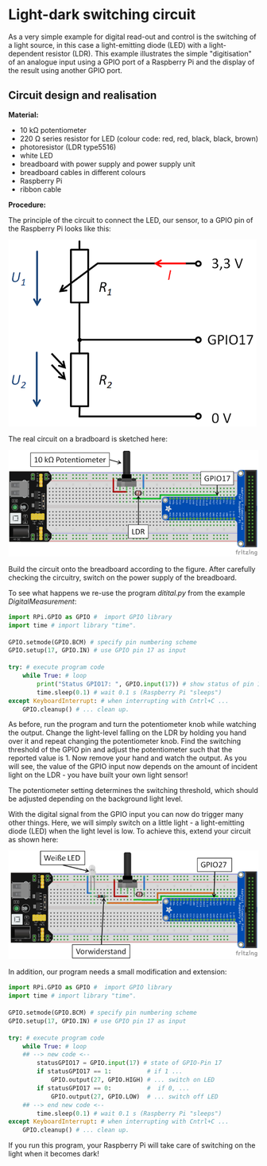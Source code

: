 # Light-dark switching circuit 

As a very simple example for digital read-out and control  is the
switching of a light source, in this case a light-emitting diode (LED) 
with a light-dependent resistor (LDR). This example illustrates the
simple "digitisation" of an analogue input using a GPIO port of
a Raspberry Pi and the display of the result using another GPIO port. 

## Circuit design and realisation

**Material:**

 + 10 k&Omega; potentiometer
 + 220 &Omega; series resistor for LED (colour code: red, red, black, black, brown)
 + photoresistor (LDR type5516)
 + white LED
 + breadboard with power supply and power supply unit
 + breadboard cables in different colours
 + Raspberry Pi
 + ribbon cable

**Procedure:**

The principle of the circuit to connect the LED, our sensor, to a GPIO pin of
the Raspberry Pi looks like this: 

![](../Experimente/images/course/ldr_digital_circuit.PNG)

The real circuit on a bradboard is sketched here:

![](../Experimente/images/course/ldr_digital.PNG)  

Build the circuit onto the breadboard according to the figure. 
After carefully checking the circuitry, switch on the power supply of the 
breadboard.

To see what happens we re-use the program *ditital.py* from the example
*DigitalMeasurement*: 

```python
import RPi.GPIO as GPIO #  import GPIO library
import time # import library "time".  

GPIO.setmode(GPIO.BCM) # specify pin numbering scheme
GPIO.setup(17, GPIO.IN) # use GPIO pin 17 as input 

try: # execute program code
    while True: # loop
  		print("Status GPIO17: ", GPIO.input(17)) # show status of pin 17
  		time.sleep(0.1) # wait 0.1 s (Raspberry Pi "sleeps")
except KeyboardInterrupt: # when interrupting with Cntrl+C ... 
  	GPIO.cleanup() # ... clean up.
```

As before, run the program and turn the potentiometer knob while watching
the output. Change the light-level falling on the LDR by holding you hand
over it and repeat changing the potentiometer knob. Find the switching 
threshold of the GPIO pin and adjust the potentiometer such that the 
reported value is 1.  Now remove your hand and watch the output. As you 
will see, the value of the GPIO input now depends on the amount of incident
light on the LDR - you have built your own light sensor!

The potentiometer setting determines the switching threshold, which should
be adjusted depending on the background light level. 

With the digital signal from the GPIO input you can now do trigger many
other things. Here, we will simply switch on a little light - a light-emitting
diode (LED) when the light level is low. To achieve this, extend your circuit
as shown here:

![](../Experimente/images/course/ldr_led_breadboard.PNG)

In addition, our program needs a small modification and extension: 

```python
import RPi.GPIO as GPIO #  import GPIO library
import time # import library "time".  

GPIO.setmode(GPIO.BCM) # specify pin numbering scheme
GPIO.setup(17, GPIO.IN) # use GPIO pin 17 as input 

try: # execute program code
    while True: # loop
    ## --> new code <--
        statusGPIO17 = GPIO.input(17) # state of GPIO-Pin 17
        if statusGPIO17 == 1:          # if 1 ...
            GPIO.output(27, GPIO.HIGH) # ... switch on LED
        if statusGPIO17 == 0:          #  if 0, ...
            GPIO.output(27, GPIO.LOW)  # ... switch off LED
    ## --> end new code <--
  	    time.sleep(0.1) # wait 0.1 s (Raspberry Pi "sleeps")
except KeyboardInterrupt: # when interrupting with Cntrl+C ... 
  	GPIO.cleanup() # ... clean up.
```

If you run this program, your Raspberry Pi will take care of switching
on the light when it becomes dark!
